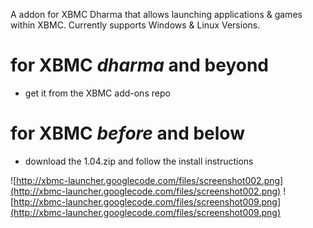 A addon for XBMC Dharma that allows launching applications & games within XBMC.
Currently supports Windows & Linux Versions.

# for XBMC _dharma_ and beyond #
  * get it from the XBMC add-ons repo
# for XBMC _before_ and below #
  * download the 1.04.zip and follow the install instructions


![http://xbmc-launcher.googlecode.com/files/screenshot002.png](http://xbmc-launcher.googlecode.com/files/screenshot002.png)
![http://xbmc-launcher.googlecode.com/files/screenshot009.png](http://xbmc-launcher.googlecode.com/files/screenshot009.png)